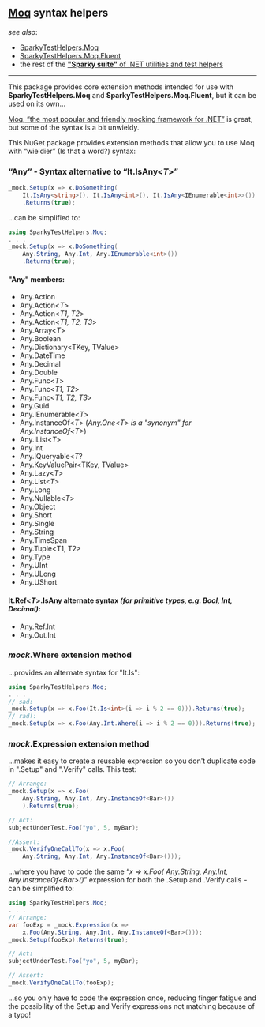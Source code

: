 ﻿## [Moq](https://github.com/moq) syntax helpers ##

_see also_:
* [SparkyTestHelpers.Moq](https://www.nuget.org/packages/SparkyTestHelpers.Moq/)
* [SparkyTestHelpers.Moq.Fluent](https://www.nuget.org/packages/SparkyTestHelpers.Moq.Fluent/)
* the rest of the [**"Sparky suite"** of .NET utilities and test helpers](https://www.nuget.org/profiles/BrianSchroer)
---

This package provides core extension methods intended for use with **SparkyTestHelpers.Moq** and **SparkyTestHelpers.Moq.Fluent**, but it can be used on its own...

[Moq, “the most popular and friendly mocking framework for .NET”](https://github.com/moq/moq4) is great, but some of the syntax is a bit unwieldy.

This NuGet package provides extension methods that allow you to use Moq with “wieldier” (Is that a word?) syntax:

### “Any” - Syntax alternative to “It.IsAny<*T*>”

```csharp
_mock.Setup(x => x.DoSomething(
    It.IsAny<string>(), It.IsAny<int>(), It.IsAny<IEnumerable<int>>())
    .Returns(true);
```
...can be simplified to:
```csharp
using SparkyTestHelpers.Moq;
. . .
_mock.Setup(x => x.DoSomething(
    Any.String, Any.Int, Any.IEnumerable<int>()) 
    .Returns(true);
```

#### "Any" members:
* Any.Action
* Any.Action<*T*>
* Any.Action<*T1, T2*>
* Any.Action<*T1, T2, T3*>
* Any.Array<*T*>
* Any.Boolean
* Any.Dictionary<TKey, TValue>
* Any.DateTime
* Any.Decimal
* Any.Double
* Any.Func<*T*>
* Any.Func<*T1, T2*>
* Any.Func<*T1, T2, T3*>
* Any.Guid
* Any.IEnumerable<*T*>
* Any.InstanceOf<*T*> (*Any.One<*T*> is a "synonym" for Any.InstanceOf<*T*>*)
* Any.IList<*T*>
* Any.Int
* Any.IQueryable<*T*?
* Any.KeyValuePair<TKey, TValue>
* Any.Lazy<*T*>
* Any.List<*T*>
* Any.Long
* Any.Nullable<*T*>
* Any.Object
* Any.Short
* Any.Single
* Any.String
* Any.TimeSpan
* Any.Tuple<T1, T2>
* Any.Type
* Any.UInt
* Any.ULong
* Any.UShort

#### It.Ref<*T*>.IsAny alternate syntax *(for primitive types, e.g. Bool, Int, Decimal)*:
* Any.Ref.Int
* Any.Out.Int

### *mock*.Where extension method
...provides an alternate syntax for "It.Is":
```csharp
using SparkyTestHelpers.Moq;
. . .
// sad:
_mock.Setup(x => x.Foo(It.Is<int>(i => i % 2 == 0))).Returns(true);
// rad!:
_mock.Setup(x => x.Foo(Any.Int.Where(i => i % 2 == 0))).Returns(true);
```
### *mock*.Expression extension method
...makes it easy to create a reusable expression so you don't duplicate code in ".Setup" and ".Verify" calls. This test:
```csharp
// Arrange:
_mock.Setup(x => x.Foo(
    Any.String, Any.Int, Any.InstanceOf<Bar>())
    ).Returns(true);

// Act:
subjectUnderTest.Foo("yo", 5, myBar);

//Assert:
_mock.VerifyOneCallTo(x => x.Foo(
    Any.String, Any.Int, Any.InstanceOf<Bar>()));
```
...where you have to code the same “*x => x.Foo(
 Any.String, Any.Int, Any.InstanceOf<*Bar*>()*” expression for both the .Setup and .Verify calls  -  can be simplified to:
```csharp
using SparkyTestHelpers.Moq;
. . .
// Arrange:
var fooExp = _mock.Expression(x => 
    x.Foo(Any.String, Any.Int, Any.InstanceOf<Bar>()));
_mock.Setup(fooExp).Returns(true);

// Act:
subjectUnderTest.Foo("yo", 5, myBar);

// Assert:
_mock.VerifyOneCallTo(fooExp);
```
...so you only have to code the expression once, reducing finger fatigue and the possibility of the Setup and Verify expressions not matching because of a typo!